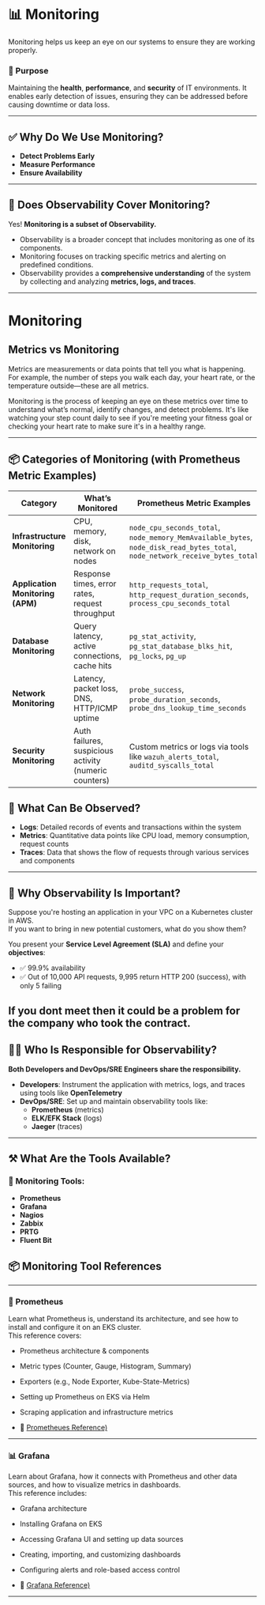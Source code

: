 # 📊 Monitoring

Monitoring helps us keep an eye on our systems to ensure they are working properly.

### 🎯 Purpose
Maintaining the **health**, **performance**, and **security** of IT environments. It enables early detection of issues, ensuring they can be addressed before causing downtime or data loss.

---

## ✅ Why Do We Use Monitoring?

- **Detect Problems Early**
- **Measure Performance**
- **Ensure Availability**

---

## 🔭 Does Observability Cover Monitoring?

Yes! **Monitoring is a subset of Observability.**

- Observability is a broader concept that includes monitoring as one of its components.
- Monitoring focuses on tracking specific metrics and alerting on predefined conditions.
- Observability provides a **comprehensive understanding** of the system by collecting and analyzing **metrics, logs, and traces**.

---

# Monitoring

## Metrics vs Monitoring

Metrics are measurements or data points that tell you what is happening. For example, the number of steps you walk each day, your heart rate, or the temperature outside—these are all metrics.

Monitoring is the process of keeping an eye on these metrics over time to understand what’s normal, identify changes, and detect problems. It's like watching your step count daily to see if you're meeting your fitness goal or checking your heart rate to make sure it's in a healthy range.

---

## 📦 Categories of Monitoring (with Prometheus Metric Examples)

| Category                  | What’s Monitored                                      | Prometheus Metric Examples                     | Exporter/Tool              |
|---------------------------|-------------------------------------------------------|------------------------------------------------|----------------------------|
| **Infrastructure Monitoring** | CPU, memory, disk, network on nodes                   | `node_cpu_seconds_total`, `node_memory_MemAvailable_bytes`, `node_disk_read_bytes_total`, `node_network_receive_bytes_total` | `node_exporter` |
| **Application Monitoring (APM)** | Response times, error rates, request throughput     | `http_requests_total`, `http_request_duration_seconds`, `process_cpu_seconds_total` | Instrumented via OpenTelemetry or Prometheus client libs |
| **Database Monitoring**   | Query latency, active connections, cache hits         | `pg_stat_activity`, `pg_stat_database_blks_hit`, `pg_locks`, `pg_up` | `postgres_exporter` |
| **Network Monitoring**    | Latency, packet loss, DNS, HTTP/ICMP uptime           | `probe_success`, `probe_duration_seconds`, `probe_dns_lookup_time_seconds` | `blackbox_exporter` |
| **Security Monitoring**   | Auth failures, suspicious activity (numeric counters) | Custom metrics or logs via tools like `wazuh_alerts_total`, `auditd_syscalls_total` | SIEM, AuditD, Wazuh, Falco |

## 👀 What Can Be Observed?

- **Logs**: Detailed records of events and transactions within the system  
- **Metrics**: Quantitative data points like CPU load, memory consumption, request counts  
- **Traces**: Data that shows the flow of requests through various services and components  

---

## 🚀 Why Observability Is Important?

Suppose you're hosting an application in your VPC on a Kubernetes cluster in AWS.  
If you want to bring in new potential customers, what do you show them?

You present your **Service Level Agreement (SLA)** and define your **objectives**:

- ✅ 99.9% availability  
- ✅ Out of 10,000 API requests, 9,995 return HTTP 200 (success), with only 5 failing

If you dont meet then it could be a problem for the company who took the contract.
---

## 👨‍💻 Who Is Responsible for Observability?

**Both Developers and DevOps/SRE Engineers share the responsibility.**

- **Developers**: Instrument the application with metrics, logs, and traces using tools like **OpenTelemetry**
- **DevOps/SRE**: Set up and maintain observability tools like:
  - **Prometheus** (metrics)
  - **ELK/EFK Stack** (logs)
  - **Jaeger** (traces)

---

## ⚒️ What Are the Tools Available?

### 🔧 Monitoring Tools:
- **Prometheus**
- **Grafana**
- **Nagios**
- **Zabbix**
- **PRTG**
- **Fluent Bit**

## 📦 Monitoring Tool References

---

### 📡 Prometheus

Learn what Prometheus is, understand its architecture, and see how to install and configure it on an EKS cluster.  
This reference covers:

- Prometheus architecture & components
- Metric types (Counter, Gauge, Histogram, Summary)
- Exporters (e.g., Node Exporter, Kube-State-Metrics)
- Setting up Prometheus on EKS via Helm
- Scraping application and infrastructure metrics

- 🔗 [Prometheues Reference)](docs/prometheus.md)
---

### 📊 Grafana

Learn about Grafana, how it connects with Prometheus and other data sources, and how to visualize metrics in dashboards.  
This reference includes:

- Grafana architecture
- Installing Grafana on EKS
- Accessing Grafana UI and setting up data sources
- Creating, importing, and customizing dashboards
- Configuring alerts and role-based access control

- 🔗 [Grafana Reference)](docs/grafana.md)
---


